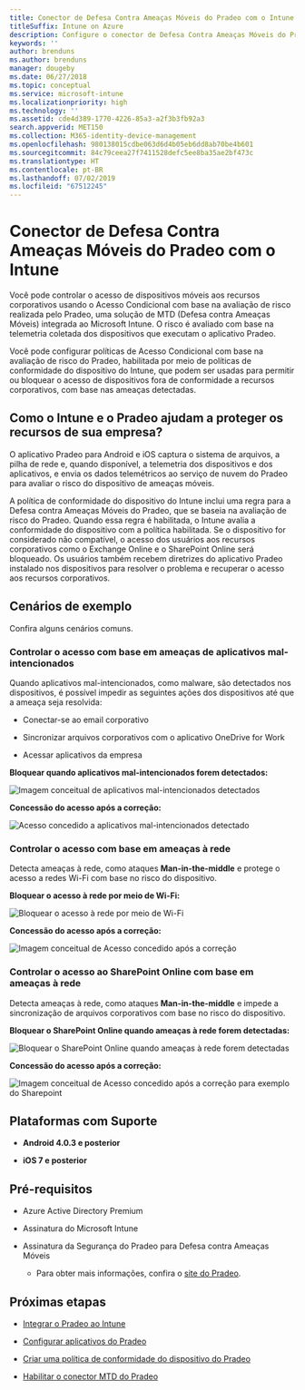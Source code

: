 ```yaml
---
title: Conector de Defesa Contra Ameaças Móveis do Pradeo com o Intune
titleSuffix: Intune on Azure
description: Configure o conector de Defesa Contra Ameaças Móveis do Pradeo com o Intune.
keywords: ''
author: brenduns
ms.author: brenduns
manager: dougeby
ms.date: 06/27/2018
ms.topic: conceptual
ms.service: microsoft-intune
ms.localizationpriority: high
ms.technology: ''
ms.assetid: cde4d389-1770-4226-85a3-a2f3b3fb92a3
search.appverid: MET150
ms.collection: M365-identity-device-management
ms.openlocfilehash: 980138015cdbe063d6d4b05eb6dd8ab70be4b601
ms.sourcegitcommit: 84c79ceea27f7411528defc5ee8ba35ae2bf473c
ms.translationtype: HT
ms.contentlocale: pt-BR
ms.lasthandoff: 07/02/2019
ms.locfileid: "67512245"
---
```

# <a name="pradeo-mobile-threat-defense-connector-with-intune"></a>Conector de Defesa Contra Ameaças Móveis do Pradeo com o Intune

Você pode controlar o acesso de dispositivos móveis aos recursos corporativos usando o Acesso Condicional com base na avaliação de risco realizada pelo Pradeo, uma solução de MTD (Defesa contra Ameaças Móveis) integrada ao Microsoft Intune. O risco é avaliado com base na telemetria coletada dos dispositivos que executam o aplicativo Pradeo.

Você pode configurar políticas de Acesso Condicional com base na avaliação de risco do Pradeo, habilitada por meio de políticas de conformidade do dispositivo do Intune, que podem ser usadas para permitir ou bloquear o acesso de dispositivos fora de conformidade a recursos corporativos, com base nas ameaças detectadas.

## <a name="how-do-intune-and-pradeo-help-protect-your-company-resources"></a>Como o Intune e o Pradeo ajudam a proteger os recursos de sua empresa?

O aplicativo Pradeo para Android e iOS captura o sistema de arquivos, a pilha de rede e, quando disponível, a telemetria dos dispositivos e dos aplicativos, e envia os dados telemétricos ao serviço de nuvem do Pradeo para avaliar o risco do dispositivo de ameaças móveis.

A política de conformidade do dispositivo do Intune inclui uma regra para a Defesa contra Ameaças Móveis do Pradeo, que se baseia na avaliação de risco do Pradeo. Quando essa regra é habilitada, o Intune avalia a conformidade do dispositivo com a política habilitada. Se o dispositivo for considerado não compatível, o acesso dos usuários aos recursos corporativos como o Exchange Online e o SharePoint Online será bloqueado. Os usuários também recebem diretrizes do aplicativo Pradeo instalado nos dispositivos para resolver o problema e recuperar o acesso aos recursos corporativos.

## <a name="sample-scenarios"></a>Cenários de exemplo

Confira alguns cenários comuns.

### <a name="control-access-based-on-threats-from-malicious-apps"></a>Controlar o acesso com base em ameaças de aplicativos mal-intencionados

Quando aplicativos mal-intencionados, como malware, são detectados nos dispositivos, é possível impedir as seguintes ações dos dispositivos até que a ameaça seja resolvida:

-   Conectar-se ao email corporativo

-   Sincronizar arquivos corporativos com o aplicativo OneDrive for Work

-   Acessar aplicativos da empresa

**Bloquear quando aplicativos mal-intencionados forem detectados:**

![Imagem conceitual de aplicativos mal-intencionados detectados](./media/pradeo_maliciousapps_blocked.png)

**Concessão do acesso após a correção:**

![Acesso concedido a aplicativos mal-intencionados detectado](./media/pradeo_maliciousapps_unblocked.png)

### <a name="control-access-based-on-threat-to-network"></a>Controlar o acesso com base em ameaças à rede

Detecta ameaças à rede, como ataques **Man-in-the-middle** e protege o acesso a redes Wi-Fi com base no risco do dispositivo.

**Bloquear o acesso à rede por meio de Wi-Fi:**

![Bloquear o acesso à rede por meio de Wi-Fi](./media/pradeo_network_wifi_blocked.png)

**Concessão do acesso após a correção:**

![Imagem conceitual de Acesso concedido após a correção](./media/pradeo_network_wifi_unblocked.png)

### <a name="control-access-to-sharepoint-online-based-on-threat-to-network"></a>Controlar o acesso ao SharePoint Online com base em ameaças à rede

Detecta ameaças à rede, como ataques **Man-in-the-middle** e impede a sincronização de arquivos corporativos com base no risco do dispositivo.

**Bloquear o SharePoint Online quando ameaças à rede forem detectadas:**

![Bloquear o SharePoint Online quando ameaças à rede forem detectadas](./media/pradeo_network_spo_blocked.png)

**Concessão do acesso após a correção:**

![Imagem conceitual de Acesso concedido após a correção para exemplo do Sharepoint](./media/pradeo_network_spo_unblocked.png)

## <a name="supported-platforms"></a>Plataformas com Suporte

-   **Android 4.0.3 e posterior**

-   **iOS 7 e posterior**

## <a name="prerequisites"></a>Pré-requisitos

-   Azure Active Directory Premium

-   Assinatura do Microsoft Intune

-   Assinatura da Segurança do Pradeo para Defesa contra Ameaças Móveis

    -   Para obter mais informações, confira o [site do Pradeo](https://www.pradeo.com/en-US/mobile-threat-protection).

## <a name="next-steps"></a>Próximas etapas

- [Integrar o Pradeo ao Intune](pradeo-mtd-connector-integration.md)

- [Configurar aplicativos do Pradeo](mtd-apps-ios-app-configuration-policy-add-assign.md)

- [Criar uma política de conformidade do dispositivo do Pradeo](mtd-device-compliance-policy-create.md)

- [Habilitar o conector MTD do Pradeo](mtd-connector-enable.md)

